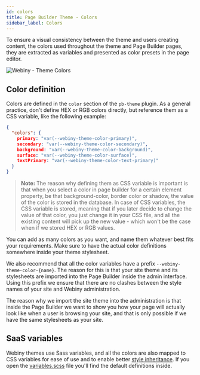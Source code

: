 ```yaml
---
id: colors
title: Page Builder Theme - Colors
sidebar_label: Colors
---
```


To ensure a visual consistency between the theme and users creating content, the colors used throughout the theme and Page Builder pages, they are extracted as variables and presented as color presets in the page editor.

![Webiny - Theme Colors](/img/theme-development/webiny-theme-colors.gif)

## Color definition

Colors are defined in the `color` section of the `pb-theme` plugin. As a general practice, don't define HEX or RGB colors directly, but reference them as a CSS variable, like the following example:

```json
{
  "colors": {
    primary: "var(--webiny-theme-color-primary)",
    secondary: "var(--webiny-theme-color-secondary)",
    background: "var(--webiny-theme-color-background)",
    surface: "var(--webiny-theme-color-surface)",
    textPrimary: "var(--webiny-theme-color-text-primary)"
  }
}
```

> **Note:** The reason why defining them as CSS variable is important is that when you select a color in page builder for a certain element property, be that background-color, border color or shadow, the value of the color is stored in the database. In case of CSS variables, the CSS variable is stored, meaning that if you later decide to change the value of that color, you just change it in your CSS file, and all the existing content will pick up the new value - which won't be the case when if we stored HEX or RGB values.

You can add as many colors as you want, and name them whatever best fits your requirements. Make sure to have the actual color definitions somewhere inside your theme stylesheet.

We also recommend that all the color variables have a prefix `--webiny-theme-color-{name}`. The reason for this is that your site theme and its stylesheets are imported into the Page Builder inside the admin interface. Using this prefix we ensure that there are no clashes between the style names of your site and Webiny administration.

The reason why we import the site theme into the administration is that inside the Page Builder we want to show you how your page will actually look like when a user is browsing your site, and that is only possible if we have the same stylesheets as your site.

## SaaS variables

Webiny themes use Sass variables, and all the colors are also mapped to CSS variables for ease of use and to enable better [style inheritance](/docs/webiny-apps/page-builder/development/themes/style-inheritance). If you open the [variables.scss](https://github.com/webiny/webiny-js/blob/master/packages/app-page-builder-theme/src/styles/variables.scss) file you'll find the default definitions inside.
